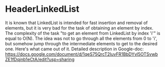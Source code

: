 # HeaderLinkedList
It is known that LinkedList is intended for fast insertion and removal of elements, but it is very bad for the task of obtaining an element by index. The complexity of the task "to get an element from LinkedList by index 'i'" is equal to O(N). The idea was not to go through all the elements from 0 to 'i', but somehow jump through the intermediate elements to get to the desired one. 
Here's what came out of it.
Detailed description in Google-doc: https://docs.google.com/document/d/1qeS75QrcT2IuvFR1BbDYvl5OTSvwbZE1fDqjnb1eCtA/edit?usp=sharing
